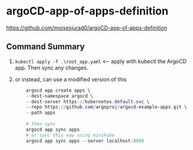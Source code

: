 # argoCD-app-of-apps-definition

<https://github.com/moisesjurad0/argoCD-app-of-apps-definition>

## Command Summary

1. `kubectl apply -f .\root_app.yaml` <-- apply with kubectl the ArgoCD app. Then sync any changes.
2. or instead, can use a modified version of this

    ```PowerShell
        argocd app create apps \
        --dest-namespace argocd \
        --dest-server https://kubernetes.default.svc \
        --repo https://github.com/argoproj/argocd-example-apps.git \
        --path apps
        
        # then sync
        argocd app sync apps  
        # or sync this way using minikube
        argocd app sync apps --server localhost:8080
    ```
